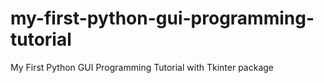 # my-first-python-gui-programming-tutorial
 My First Python GUI Programming Tutorial with Tkinter package
